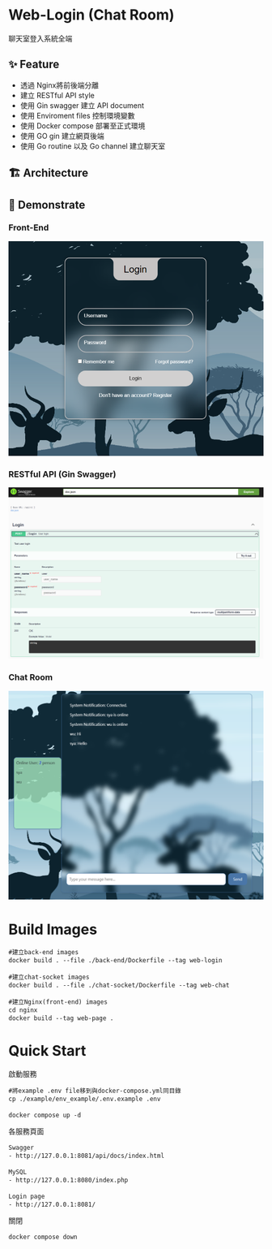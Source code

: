 # Web-Login (Chat Room)
聊天室登入系統全端

## ✨ Feature
- 透過 Nginx將前後端分離
- 建立 RESTful API style
- 使用 Gin swagger 建立 API document
- 使用 Enviroment files 控制環境變數
- 使用 Docker compose 部署至正式環境
- 使用 GO gin 建立網頁後端
- 使用 Go routine 以及 Go channel 建立聊天室

## 🏗️ Architecture

## 🎉 Demonstrate
### Front-End
![Front](./assets/Login.png)

### RESTful API (Gin Swagger)
![RESTful](./assets/RESTful.png)

### Chat Room
![Char](./assets/Chat.png)

# Build Images

```shell
#建立back-end images
docker build . --file ./back-end/Dockerfile --tag web-login

#建立chat-socket images
docker build . --file ./chat-socket/Dockerfile --tag web-chat

#建立Nginx(front-end) images
cd nginx
docker build --tag web-page .
```

# Quick Start

啟動服務
```shell
#將example .env file移到與docker-compose.yml同目錄
cp ./example/env_example/.env.example .env

docker compose up -d
```

各服務頁面

```
Swagger
- http://127.0.0.1:8081/api/docs/index.html

MySQL
- http://127.0.0.1:8080/index.php

Login page
- http://127.0.0.1:8081/
```

關閉
```shell
docker compose down
```